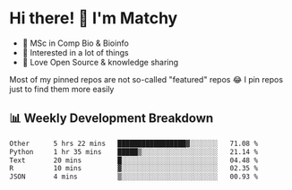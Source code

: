 # Hi there! 👋 I'm Matchy

- 🧬 MSc in Comp Bio & Bioinfo
- 🎈 Interested in a lot of things
- 💜 Love Open Source & knowledge sharing

Most of my pinned repos are not so-called "featured" repos 😂 I pin repos just to find them more easily

## 📊 Weekly Development Breakdown

<!--START_SECTION:waka-->

```txt
Other      5 hrs 22 mins   █████████████████▓░░░░░░░   71.08 %
Python     1 hr 35 mins    █████▒░░░░░░░░░░░░░░░░░░░   21.14 %
Text       20 mins         █░░░░░░░░░░░░░░░░░░░░░░░░   04.48 %
R          10 mins         ▓░░░░░░░░░░░░░░░░░░░░░░░░   02.35 %
JSON       4 mins          ▒░░░░░░░░░░░░░░░░░░░░░░░░   00.93 %
```

<!--END_SECTION:waka-->
